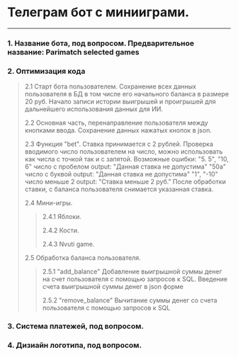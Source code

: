 # Телеграм бот с минииграми.
_________________________________________________________________

### 1. Название бота, под вопросом. Предварительное название: Parimatch selected games

### 2. Оптимизация кода
> 2.1 Старт бота пользователем. Сохранение всех данных пользователя в БД в том числе его начального  баланса в размере 20 руб. Начало записи истории выигрышей и проигрышей для дальнейшего использования данных для ИИ.
> 
> 2.2 Основная часть, перенаправление  пользователя между кнопками ввода. Сохранение данных нажатых кнопок в json.
> 
> 2.3 Функция "bet". Ставка принимается с 2 рублей. Проверка вводимого число пользователем на число, можно использовать как числа с точкой так и с запятой. Возможные ошибки:
"5. 5", "10, 6" число с пробелом output: "Данная ставка не допустима"
"50a" число с буквой output: "Данная ставка не допустима"
"1", "-10" число меньше 2 output: "Ставка меньше 2 руб."
После обработки ставки, с баланса пользователя снимается указанная ставка.
>
> 2.4 Мини-игры.
> > 2.4.1 Яблоки.
> > 
> > 2.4.2 Кости.
> > 
> > 2.4.3 Nvuti game.
> 
> 2.5 Обработка баланса пользователя. 
> > 2.5.1 "add_balance" Добавление выигрышной суммы денег на счет пользователя с помощью  запросов к SQL. Введение счета выигрышной суммы денег в json форме
> > 
> > 2.5.2 "remove_balance"  Вычитание  суммы денег со счета пользователя с помощью  запросов к SQL 


### 3. Система платежей, под вопросом.

### 4. Дизиайн логотипа, под вопросом.

